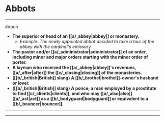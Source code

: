 # Abbots
---
#noun
- **The superior or head of an [[a/_abbey|abbey]] or monastery.**
	- _Example: The newly appointed abbot decided to take a tour of the abbey with the cardinal's emissary._
- **The pastor and/or [[a/_administrator|administrator]] of an order, including minor and major orders starting with the minor order of porter.**
- **A layman who received the [[a/_abbey|abbey]]'s revenues, [[a/_after|after]] the [[c/_closing|closing]] of the monasteries.**
- **([[b/_british|British]] slang) A [[b/_brothel|brothel]]-owner's husband or lover.**
- **([[b/_british|British]] slang) A ponce; a man employed by a prostitute to find [[c/_clients|clients]], and who may [[a/_also|also]] [[a/_act|act]] as a [[b/_bodyguard|bodyguard]] or equivalent to a [[b/_bouncer|bouncer]].**
---
---
